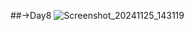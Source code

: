 ##->Day8
 
![Screenshot_20241125_143119](https://github.com/user-attachments/assets/e093f7be-11c8-49e6-858d-38633b643a79)
